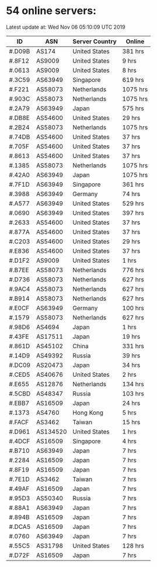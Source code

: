 # 54 online servers:

Latest update at: Wed Nov 06 05:10:09 UTC 2019

| ID | ASN | Server Country | Online |
| -- | --- | -------------- | ------ |
| #.D09B | AS174 | United States | 381 hrs |
| #.8F12 | AS9009 | United States | 9 hrs |
| #.0613 | AS9009 | United States | 8 hrs |
| #.3C59 | AS63949 | Singapore | 619 hrs |
| #.F221 | AS58073 | Netherlands | 1075 hrs |
| #.903C | AS58073 | Netherlands | 1075 hrs |
| #.2A79 | AS63949 | Japan | 575 hrs |
| #.DB8E | AS54600 | United States | 29 hrs |
| #.2B24 | AS58073 | Netherlands | 1075 hrs |
| #.74DB | AS54600 | United States | 37 hrs |
| #.705F | AS54600 | United States | 37 hrs |
| #.8613 | AS54600 | United States | 37 hrs |
| #.1385 | AS58073 | Netherlands | 1075 hrs |
| #.42A0 | AS63949 | Japan | 1075 hrs |
| #.7F1D | AS63949 | Singapore | 361 hrs |
| #.3988 | AS63949 | Germany | 74 hrs |
| #.A577 | AS63949 | United States | 529 hrs |
| #.0690 | AS63949 | United States | 397 hrs |
| #.2633 | AS54600 | United States | 37 hrs |
| #.877A | AS54600 | United States | 37 hrs |
| #.C203 | AS54600 | United States | 29 hrs |
| #.E836 | AS54600 | United States | 37 hrs |
| #.D1F2 | AS9009 | United States | 1 hrs |
| #.B7EE | AS58073 | Netherlands | 776 hrs |
| #.D736 | AS58073 | Netherlands | 627 hrs |
| #.9AC4 | AS58073 | Netherlands | 627 hrs |
| #.B914 | AS58073 | Netherlands | 627 hrs |
| #.E0CF | AS63949 | Germany | 100 hrs |
| #.1579 | AS58073 | Netherlands | 627 hrs |
| #.98D6 | AS4694 | Japan | 1 hrs |
| #.43FE | AS17511 | Japan | 19 hrs |
| #.861D | AS45102 | China | 331 hrs |
| #.14D9 | AS49392 | Russia | 39 hrs |
| #.DC09 | AS20473 | Japan | 34 hrs |
| #.CED5 | AS40676 | United States | 2 hrs |
| #.E655 | AS12876 | Netherlands | 134 hrs |
| #.5CBD | AS48347 | Russia | 103 hrs |
| #.EBB7 | AS16509 | Japan | 24 hrs |
| #.1373 | AS4760 | Hong Kong | 5 hrs |
| #.FACF | AS3462 | Taiwan | 15 hrs |
| #.D961 | AS134520 | United States | 1 hrs |
| #.4DCF | AS16509 | Singapore | 4 hrs |
| #.B710 | AS63949 | Japan | 7 hrs |
| #.2284 | AS16509 | Japan | 7 hrs |
| #.8F19 | AS16509 | Japan | 7 hrs |
| #.7E1D | AS3462 | Taiwan | 7 hrs |
| #.49AF | AS16509 | Japan | 7 hrs |
| #.95D3 | AS50340 | Russia | 7 hrs |
| #.88A1 | AS63949 | Japan | 7 hrs |
| #.894B | AS16509 | Japan | 7 hrs |
| #.DCA5 | AS16509 | Japan | 7 hrs |
| #.0760 | AS63949 | Japan | 7 hrs |
| #.55C5 | AS31798 | United States | 128 hrs |
| #.D72F | AS16509 | Japan | 7 hrs |

